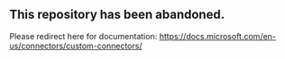 ## This repository has been abandoned. 


Please redirect here for documentation:
https://docs.microsoft.com/en-us/connectors/custom-connectors/



